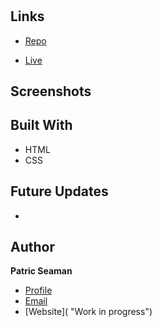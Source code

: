 <h1 align="center"><project-name></h1>

<p align="center"><project-description></p>

## Links

- [Repo](https://github.com/Patisasea/myPortfolio "<project-name> Repo")

- [Live](https://patisasea.github.io/myPortfolio/ "Live View")

## Screenshots






## Built With

- HTML
- CSS

## Future Updates

- 

## Author

**Patric Seaman**

- [Profile](https://github.com/Patisasea "Patric Seaman")
- [Email](patisasea@gmail.com?subject=Hi "Hi!")
- [Website]( "Work in progress")

